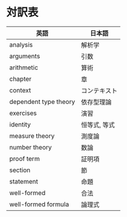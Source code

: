 # 対訳表

| 英語 | 日本語 |
| --- | --- |
| analysis | 解析学 |
| arguments | 引数 |
| arithmetic | 算術 |
| chapter | 章 |
| context | コンテキスト |
| dependent type theory | 依存型理論 |
| exercises | 演習 |
| identity | 恒等式, 等式 |
| measure theory | 測度論 |
| number theory | 数論 |
| proof term | 証明項 |
| section | 節 |
| statement | 命題 |
| well-formed | 合法 |
| well-formed formula | 論理式 |
